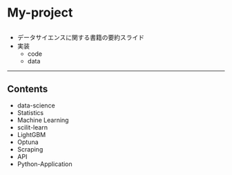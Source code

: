 # My-project

## 
- データサイエンスに関する書籍の要約スライド
- 実装
  - code
  - data

---
## Contents
* data-science
* Statistics
* Machine Learning
* scilit-learn
* LightGBM
* Optuna
* Scraping
* API
* Python-Application
